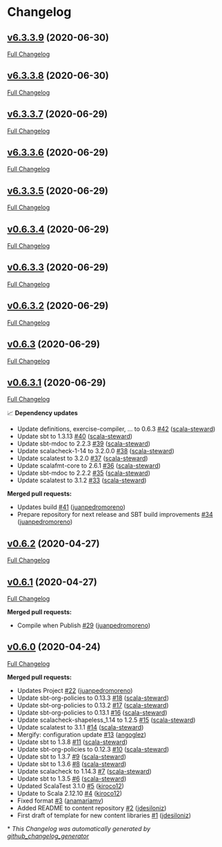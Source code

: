 # Changelog

## [v6.3.3.9](https://github.com/scala-exercises/exercises-template/tree/v6.3.3.9) (2020-06-30)

[Full Changelog](https://github.com/scala-exercises/exercises-template/compare/v6.3.3.8...v6.3.3.9)

## [v6.3.3.8](https://github.com/scala-exercises/exercises-template/tree/v6.3.3.8) (2020-06-30)

[Full Changelog](https://github.com/scala-exercises/exercises-template/compare/v6.3.3.7...v6.3.3.8)

## [v6.3.3.7](https://github.com/scala-exercises/exercises-template/tree/v6.3.3.7) (2020-06-29)

[Full Changelog](https://github.com/scala-exercises/exercises-template/compare/v6.3.3.6...v6.3.3.7)

## [v6.3.3.6](https://github.com/scala-exercises/exercises-template/tree/v6.3.3.6) (2020-06-29)

[Full Changelog](https://github.com/scala-exercises/exercises-template/compare/v6.3.3.5...v6.3.3.6)

## [v6.3.3.5](https://github.com/scala-exercises/exercises-template/tree/v6.3.3.5) (2020-06-29)

[Full Changelog](https://github.com/scala-exercises/exercises-template/compare/v0.6.3.4...v6.3.3.5)

## [v0.6.3.4](https://github.com/scala-exercises/exercises-template/tree/v0.6.3.4) (2020-06-29)

[Full Changelog](https://github.com/scala-exercises/exercises-template/compare/v0.6.3.3...v0.6.3.4)

## [v0.6.3.3](https://github.com/scala-exercises/exercises-template/tree/v0.6.3.3) (2020-06-29)

[Full Changelog](https://github.com/scala-exercises/exercises-template/compare/v0.6.3.2...v0.6.3.3)

## [v0.6.3.2](https://github.com/scala-exercises/exercises-template/tree/v0.6.3.2) (2020-06-29)

[Full Changelog](https://github.com/scala-exercises/exercises-template/compare/v0.6.3...v0.6.3.2)

## [v0.6.3](https://github.com/scala-exercises/exercises-template/tree/v0.6.3) (2020-06-29)

[Full Changelog](https://github.com/scala-exercises/exercises-template/compare/v0.6.3.1...v0.6.3)

## [v0.6.3.1](https://github.com/scala-exercises/exercises-template/tree/v0.6.3.1) (2020-06-29)

[Full Changelog](https://github.com/scala-exercises/exercises-template/compare/v0.6.2...v0.6.3.1)

📈 **Dependency updates**

- Update definitions, exercise-compiler, ... to 0.6.3 [\#42](https://github.com/scala-exercises/exercises-template/pull/42) ([scala-steward](https://github.com/scala-steward))
- Update sbt to 1.3.13 [\#40](https://github.com/scala-exercises/exercises-template/pull/40) ([scala-steward](https://github.com/scala-steward))
- Update sbt-mdoc to 2.2.3 [\#39](https://github.com/scala-exercises/exercises-template/pull/39) ([scala-steward](https://github.com/scala-steward))
- Update scalacheck-1-14 to 3.2.0.0 [\#38](https://github.com/scala-exercises/exercises-template/pull/38) ([scala-steward](https://github.com/scala-steward))
- Update scalatest to 3.2.0 [\#37](https://github.com/scala-exercises/exercises-template/pull/37) ([scala-steward](https://github.com/scala-steward))
- Update scalafmt-core to 2.6.1 [\#36](https://github.com/scala-exercises/exercises-template/pull/36) ([scala-steward](https://github.com/scala-steward))
- Update sbt-mdoc to 2.2.2 [\#35](https://github.com/scala-exercises/exercises-template/pull/35) ([scala-steward](https://github.com/scala-steward))
- Update scalatest to 3.1.2 [\#33](https://github.com/scala-exercises/exercises-template/pull/33) ([scala-steward](https://github.com/scala-steward))

**Merged pull requests:**

- Updates build [\#41](https://github.com/scala-exercises/exercises-template/pull/41) ([juanpedromoreno](https://github.com/juanpedromoreno))
- Prepare repository for next  release and SBT build improvements [\#34](https://github.com/scala-exercises/exercises-template/pull/34) ([juanpedromoreno](https://github.com/juanpedromoreno))

## [v0.6.2](https://github.com/scala-exercises/exercises-template/tree/v0.6.2) (2020-04-27)

[Full Changelog](https://github.com/scala-exercises/exercises-template/compare/v0.6.1...v0.6.2)

## [v0.6.1](https://github.com/scala-exercises/exercises-template/tree/v0.6.1) (2020-04-27)

[Full Changelog](https://github.com/scala-exercises/exercises-template/compare/v0.6.0...v0.6.1)

**Merged pull requests:**

- Compile when Publish [\#29](https://github.com/scala-exercises/exercises-template/pull/29) ([juanpedromoreno](https://github.com/juanpedromoreno))

## [v0.6.0](https://github.com/scala-exercises/exercises-template/tree/v0.6.0) (2020-04-24)

[Full Changelog](https://github.com/scala-exercises/exercises-template/compare/bbce5c646dc57cede01baae600ff2a6dc2a62d41...v0.6.0)

**Merged pull requests:**

- Updates Project [\#22](https://github.com/scala-exercises/exercises-template/pull/22) ([juanpedromoreno](https://github.com/juanpedromoreno))
- Update sbt-org-policies to 0.13.3 [\#18](https://github.com/scala-exercises/exercises-template/pull/18) ([scala-steward](https://github.com/scala-steward))
- Update sbt-org-policies to 0.13.2 [\#17](https://github.com/scala-exercises/exercises-template/pull/17) ([scala-steward](https://github.com/scala-steward))
- Update sbt-org-policies to 0.13.1 [\#16](https://github.com/scala-exercises/exercises-template/pull/16) ([scala-steward](https://github.com/scala-steward))
- Update scalacheck-shapeless\_1.14 to 1.2.5 [\#15](https://github.com/scala-exercises/exercises-template/pull/15) ([scala-steward](https://github.com/scala-steward))
- Update scalatest to 3.1.1 [\#14](https://github.com/scala-exercises/exercises-template/pull/14) ([scala-steward](https://github.com/scala-steward))
- Mergify: configuration update [\#13](https://github.com/scala-exercises/exercises-template/pull/13) ([angoglez](https://github.com/angoglez))
- Update sbt to 1.3.8 [\#11](https://github.com/scala-exercises/exercises-template/pull/11) ([scala-steward](https://github.com/scala-steward))
- Update sbt-org-policies to 0.12.3 [\#10](https://github.com/scala-exercises/exercises-template/pull/10) ([scala-steward](https://github.com/scala-steward))
- Update sbt to 1.3.7 [\#9](https://github.com/scala-exercises/exercises-template/pull/9) ([scala-steward](https://github.com/scala-steward))
- Update sbt to 1.3.6 [\#8](https://github.com/scala-exercises/exercises-template/pull/8) ([scala-steward](https://github.com/scala-steward))
- Update scalacheck to 1.14.3 [\#7](https://github.com/scala-exercises/exercises-template/pull/7) ([scala-steward](https://github.com/scala-steward))
- Update sbt to 1.3.5 [\#6](https://github.com/scala-exercises/exercises-template/pull/6) ([scala-steward](https://github.com/scala-steward))
- Updated ScalaTest 3.1.0 [\#5](https://github.com/scala-exercises/exercises-template/pull/5) ([kiroco12](https://github.com/kiroco12))
- Update to Scala 2.12.10 [\#4](https://github.com/scala-exercises/exercises-template/pull/4) ([kiroco12](https://github.com/kiroco12))
- Fixed format [\#3](https://github.com/scala-exercises/exercises-template/pull/3) ([anamariamv](https://github.com/anamariamv))
- Added README to content repository [\#2](https://github.com/scala-exercises/exercises-template/pull/2) ([jdesiloniz](https://github.com/jdesiloniz))
- First draft of template for new content libraries [\#1](https://github.com/scala-exercises/exercises-template/pull/1) ([jdesiloniz](https://github.com/jdesiloniz))



\* *This Changelog was automatically generated by [github_changelog_generator](https://github.com/github-changelog-generator/github-changelog-generator)*
